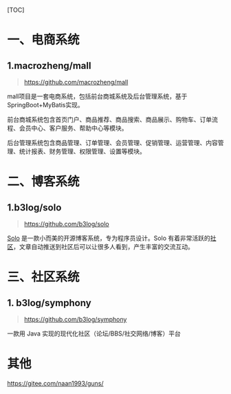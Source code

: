 [TOC]



# 一、电商系统

## 1.macrozheng/mall

> https://github.com/macrozheng/mall



mall项目是一套电商系统，包括前台商城系统及后台管理系统，基于SpringBoot+MyBatis实现。 

前台商城系统包含首页门户、商品推荐、商品搜索、商品展示、购物车、订单流程、会员中心、客户服务、帮助中心等模块。

 后台管理系统包含商品管理、订单管理、会员管理、促销管理、运营管理、内容管理、统计报表、财务管理、权限管理、设置等模块。









# 二、博客系统

## 1.b3log/solo

> https://github.com/b3log/solo



[Solo](https://github.com/b3log/solo) 是一款小而美的开源博客系统，专为程序员设计。Solo 有着非常活跃的[社区](https://hacpai.com/)，文章自动推送到社区后可以让很多人看到，产生丰富的交流互动。





# 三、社区系统

## 1. b3log/symphony

> https://github.com/b3log/symphony

 一款用 Java 实现的现代化社区（论坛/BBS/社交网络/博客）平台





# 其他

https://gitee.com/naan1993/guns/





